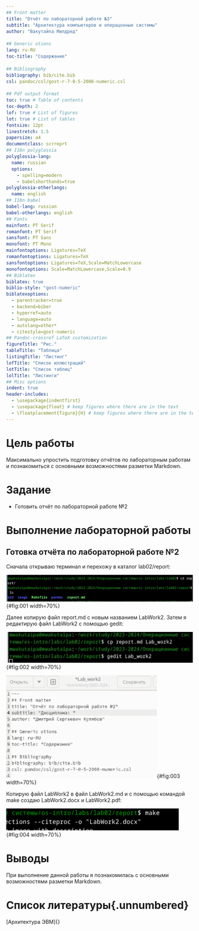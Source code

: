 ```yaml
---
## Front matter
title: "Отчёт по лабораторной работе №3"
subtitle: "Архитектура компьютеров и операцонные системы"
author: "Вакутайпа Милдред"

## Generic otions
lang: ru-RU
toc-title: "Содержание"

## Bibliography
bibliography: bib/cite.bib
csl: pandoc/csl/gost-r-7-0-5-2008-numeric.csl

## Pdf output format
toc: true # Table of contents
toc-depth: 2
lof: true # List of figures
lot: true # List of tables
fontsize: 12pt
linestretch: 1.5
papersize: a4
documentclass: scrreprt
## I18n polyglossia
polyglossia-lang:
  name: russian
  options:
	- spelling=modern
	- babelshorthands=true
polyglossia-otherlangs:
  name: english
## I18n babel
babel-lang: russian
babel-otherlangs: english
## Fonts
mainfont: PT Serif
romanfont: PT Serif
sansfont: PT Sans
monofont: PT Mono
mainfontoptions: Ligatures=TeX
romanfontoptions: Ligatures=TeX
sansfontoptions: Ligatures=TeX,Scale=MatchLowercase
monofontoptions: Scale=MatchLowercase,Scale=0.9
## Biblatex
biblatex: true
biblio-style: "gost-numeric"
biblatexoptions:
  - parentracker=true
  - backend=biber
  - hyperref=auto
  - language=auto
  - autolang=other*
  - citestyle=gost-numeric
## Pandoc-crossref LaTeX customization
figureTitle: "Рис."
tableTitle: "Таблица"
listingTitle: "Листинг"
lofTitle: "Список иллюстраций"
lotTitle: "Список таблиц"
lolTitle: "Листинги"
## Misc options
indent: true
header-includes:
  - \usepackage{indentfirst}
  - \usepackage{float} # keep figures where there are in the text
  - \floatplacement{figure}{H} # keep figures where there are in the text
---
```


# Цель работы

Максимально упростить подготовку отчётов по лабораторным работам и познакомиться с основными возможностями разметки Markdown.

# Задание

- Готовить отчёт по лабораторной работе №2

# Выполнение лабораторной работы

## Готовка отчёта по лабораторной работе №2

Сначала открываю терминал и перехожу в каталог lab02/report:

![каталог lab03/report](image/1.PNG){#fig:001 width=70%}

Далее копирую файл report.md с новым названием LabWork2. Затем я редактирую файл LabWork2 с помощью gedit:

![Копирование файла](image/2.PNG){#fig:002 width=70%}

![Редатирование](image/3.PNG){#fig:003 width=70%}

Копирую файл LabWork2 в файл LabWork2.md и с помощью командой make создаю LabWork2.docx и LabWork2.pdf:

![Создание LabWork2.docx и LabWork2.pdf](image/4.PNG){#fig:004 width=70%}

# Выводы

При выполнение данной работы я познакомилась с основными возможностями разметки Markdown.

# Список литературы{.unnumbered}

[Архитектура ЭВМ]{}
